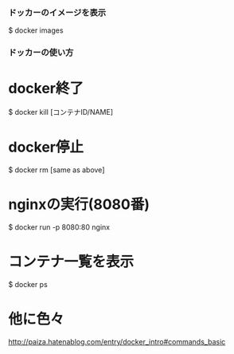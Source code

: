 ### ドッカーのイメージを表示
$ docker images

### ドッカーの使い方
# docker終了
$ docker kill [コンテナID/NAME]
# docker停止
$ docker rm [same as above]
# nginxの実行(8080番)
$ docker run -p 8080:80 nginx
# コンテナ一覧を表示
$ docker ps
# 他に色々
http://paiza.hatenablog.com/entry/docker_intro#commands_basic


